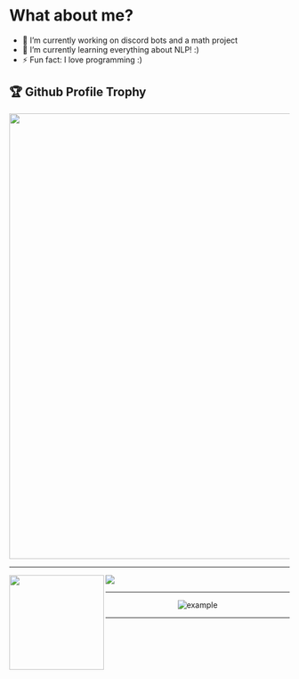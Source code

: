

<!--
**PhantHive/PhantHive** is a ✨ _special_ ✨ repository because its `README.md` (this file) appears on your GitHub profile.

Here are some ideas to get you started:

- 🔭 I’m currently working on ...
- 🌱 I’m currently learning ...
- 👯 I’m looking to collaborate on ...
- 🤔 I’m looking for help with ...
- 💬 Ask me about ...
- 📫 How to reach me: ...
- 😄 Pronouns: ...
- ⚡ Fun fact: ...
-->

<h1> What about me? </h1>

- 🔭 I’m currently working on discord bots and a math project
- 🌱 I’m currently learning everything about NLP! :)
- ⚡ Fun fact: I love programming :)

<h2>🏆 Github Profile Trophy</h2>
  <img width=800 src=https://github-profile-trophy.vercel.app/?username=PhantHive&theme=radical&no-frame=true"/>

---

<div>
  <img height="170" align="left" src="https://github-readme-stats.vercel.app/api?username=PhantHive&count_private=true&include_all_commits=true" />
  <img src="https://github-readme-stats.vercel.app/api/top-langs/?username=PhantHive&layout=compact" />
</div>

----

<p align="center">
  <img  src="https://raw.githubusercontent.com/PhantHive/PhantHive/main/resources/img/github-contribution-grid-snake.svg"
    alt="example" />
</p>

------

